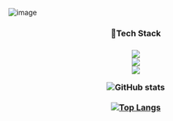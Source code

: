 ![image](https://github.com/SYEON10/SYEON10/assets/131231117/0d1859e9-c956-4fc0-b9a8-8918c5578680)

<!--
<div align="center">
  <li>이화여자대학교 사이버보안전공 21학번</li>
  <li>게임개발동아리 KING 12기 (2022.3~2023.2)</li>
  <li>게임개발동아리 KING 14기 회장(2024.3~)</li>
  <li>게임개발동아리 BRIDGE 11기(2023.9~)</li>
  <li>웹개발소모임 PROCO(2024.1~2024.3)</li>
</div>
-->

<div align="center">
  <h3><b> 🔨Tech Stack </b><h3>
    <p herf="https://skillicons.dev">
      <img src="https://skillicons.dev/icons?i=cs,cpp,unity"/><br/>
      <img src="https://skillicons.dev/icons?i=java,spring,mysql"/><br/>
      <img src="https://skillicons.dev/icons?i=git,github,aws"/><br/>
    </p>
    <!--
  <h3><b> 🌱Currently Learning </b></h3>
    <h2>OOP, DDD, TDD</h2><br/><br/>
    -->

  ![GitHub stats](https://github-readme-stats.vercel.app/api?username=SYEON10&show_icons=true&theme=transparent&rank_icon=github) </br></br>
  [![Top Langs](https://github-readme-stats.vercel.app/api/top-langs/?username=SYEON10&layout=compact)](https://github.com/SYEON10/github-readme-stats)
</div>
